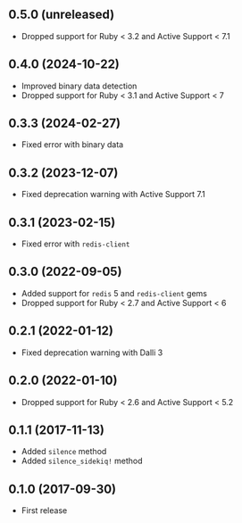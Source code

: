 ## 0.5.0 (unreleased)

- Dropped support for Ruby < 3.2 and Active Support < 7.1

## 0.4.0 (2024-10-22)

- Improved binary data detection
- Dropped support for Ruby < 3.1 and Active Support < 7

## 0.3.3 (2024-02-27)

- Fixed error with binary data

## 0.3.2 (2023-12-07)

- Fixed deprecation warning with Active Support 7.1

## 0.3.1 (2023-02-15)

- Fixed error with `redis-client`

## 0.3.0 (2022-09-05)

- Added support for `redis` 5 and `redis-client` gems
- Dropped support for Ruby < 2.7 and Active Support < 6

## 0.2.1 (2022-01-12)

- Fixed deprecation warning with Dalli 3

## 0.2.0 (2022-01-10)

- Dropped support for Ruby < 2.6 and Active Support < 5.2

## 0.1.1 (2017-11-13)

- Added `silence` method
- Added `silence_sidekiq!` method

## 0.1.0 (2017-09-30)

- First release
